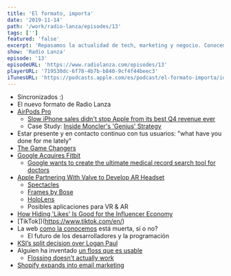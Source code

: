 ```yaml
---
title: 'El formato, importa'
date: '2019-11-14'
path: '/work/radio-lanza/episodes/13'
tags: ['']
featured: 'false'
excerpt: 'Repasamos la actualidad de tech, marketing y negocio. Conocemos sobres los nuevos AirPods Pro y la táctica de slow-drip de Apple, el impacto al mundo influencer de Instagram ocultando Likes, o cómo KSI vs. Logan Paul rejuvenecieron el boxeo. Descubriremos el amor de Marc por Quip y la próxima herramienta de Shopify para convertirse el lugar número uno de direct-to-consumer e-commerce.'
show: 'Radio Lanza'
episode: '13'
episodeURL: 'https://www.radiolanza.com/episodes/13'
playerURL: '719530dc-6f78-4b7b-b840-9cf4f44beec3'
iTunesURL: 'https://podcasts.apple.com/es/podcast/el-formato-importa/id1468000755?i=1000456765773'
---
```


- Sincronizados :)
- El nuevo formato de Radio Lanza
- [AirPods Pro](https://www.apple.com/airpods-pro/)
  - [Slow iPhone sales didn't stop Apple from its best Q4 revenue ever](https://www.theverge.com/2019/10/30/20940562/apple-q4-2019-earnings-iphone-sales-record-revenue-slow-services-income-mac-ipad-tim-cook)
  - Case Study: [Inside Moncler's 'Genius' Strategy](https://www.businessoffashion.com/articles/education/case-study-moncler-genius-luxury-strategy)
- Estar presente y en contacto continuo con tus usuarios: "what have you done for me lately"
- [The Game Changers](https://www.netflix.com/title/81157840)
- [Google Acquires Fitbit](https://www.dcrainmaker.com/2019/11/google-acquires-fitbit-what-it-actually-means-to-wearables-and-the-industry.html)
  - [Google wants to create the ultimate medical record search tool for doctors](https://thenextweb.com/google/2019/11/04/google-wants-to-create-the-ultimate-medical-record-search-tool-for-doctors/)
- [Apple Partnering With Valve to Develop AR Headset](https://www.macrumors.com/2019/11/04/apple-has-partnered-with-valve-ar-headset/)
  - [Spectacles](https://www.spectacles.com/)
  - [Frames by Bose](https://www.bose.com/en_us/products/frames.html)
  - [HoloLens](https://www.microsoft.com/en-us/hololens/buy)
  - Posibles aplicaciones para VR & AR
- [How Hiding 'Likes' Is Good for the Influencer Economy](https://www.businessoffashion.com/articles/professional/how-hiding-likes-is-good-for-the-influencer-economy)
- [TikTok])(https://www.tiktok.com/en/)
- La web [como la conocemos](https://www.theverge.com/2019/10/29/20932848/google-new-shortcuts-domain-register-websites-spotify) está muerta, sí o no?
  - El futuro de los desarrolladores y la programación
- [KSI’s split decision over Logan Paul](https://www.bloodyelbow.com/2019/11/10/20957493/they-said-what-pros-and-not-so-pros-react-to-ksis-split-decision-over-logan-paul-boxing)
- Alguien ha inventado [un floss que es usable](https://www.getquip.com/products/refillable-floss)
  - [Flossing doesn't actually work](https://health.usnews.com/wellness/articles/2016-08-02/flossing-doesnt-actually-work-investigation-concludes)
- [Shopify expands into email marketing](https://techcrunch.com/2019/11/05/shopify-email/)
